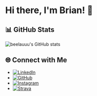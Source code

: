 # Hi there, I'm Brian! 👋


## 📊 GitHub Stats

![beelauuu's GitHub stats](https://github-readme-stats.vercel.app/api?username=beelauuu&show_icons=true&count_private=true&theme=radical)

## 🌐 Connect with Me

- [![LinkedIn](https://img.shields.io/badge/-LinkedIn-0A66C2?style=flat&logo=linkedin&logoColor=white)](https://www.linkedin.com/in/brian-lau-462999220/)
- [![GitHub](https://img.shields.io/badge/-GitHub-181717?style=flat&logo=github)](https://github.com/beelauuu)
- [![Instagram](https://img.shields.io/badge/-Instagram-E4405F?style=flat&logo=instagram&logoColor=white)](https://www.instagram.com/blauu__)
- [![Strava](https://img.shields.io/badge/-Strava-FC4C02?style=flat&logo=strava&logoColor=white)](https://www.strava.com/athletes/41098360)


